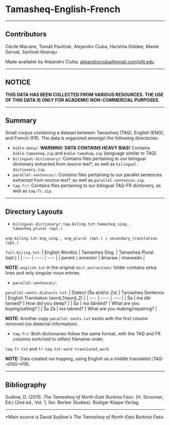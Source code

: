 # Tamasheq-English-French
***
## Contributors
Cécile Macaire, Tomáš Pavliček, Alejandro Ciuba, Harshita Diddee, Marek Sarvaš, Santosh Kesiraju

Made available by Alejandro Ciuba, [alejandrociuba@gmail.com](alejandrociuba@gmail.com)/[pitt.edu](alc307@pitt.edu)
***
## NOTICE
**THIS DATA HAS BEEN COLLECTED FROM VARIOUS RESOURCES. THE USE OF THIS DATA IS ONLY FOR ACADEMIC NON-COMMERCIAL PURPOSES.**
***
## Summary
Small corpus containing a dataset between Tamasheq (TAQ), English (ENG), and French (FR). The data is organized amongst the following directories:
- `bible-data/`: **WARNING: DATA CONTAINS HEAVY BIAS!** Contains `bible-tamasheq.zip` and `bible-tamahaq.zip` (language similar to TAQ).
- `bilingual-dictionary/`: Contains files pertaining to our bilingual dictionary extracted from source text\*, as well as `bilingual-dictionary.zip`.
- `parallel-sentences/`: Contains files pertaining to our parallel sentences extracted from source text\*, as well as `parallel-sentences.zip`.
- `taq-fr/`: Contains files pertaining to our bilingual TAQ-FR dictionary, as well as `taq-fr.zip`.
***
## Directory Layouts
- `bilingual-dictionary/`:
`taq-biling.txt`:
`tamasheq_sing., tamasheq_plural (opt.)`

`eng-biling.txt`:
`eng_sing., eng_plural (opt.) / secondary_translation (opt.)`

`full-biling.txt`:
| English Word(s) | Tamasheq Sing. | Tamasheq Plural (opt.) |
| :--- | :---: | ---: |
| parent / ancestor | ămaraw | imarawăn |

**NOTE:** `english.txt` in the original `dict_extraction/` folder contains extra lines and only singular noun entries.

- `parallel-sentences/`:

`parallel-sents-dialects.txt`:
| Dialect (Ša and/or Za) | Tamasheq Sentence | English Translation (word\_1/word\_2) |
| :--- | :---: | ---: |
| Ša | ma dăr tǝnsed? | How did you sleep? |
| Ša | ma šănšed? | What are you buying/selling? |
| Ša Za | ma tǝkned? | What are you making/repairing? |

**NOTE:** Another copy `parallel-sents.txt` exists with the first column removed (no dialectal information).

- `taq-fr/`: Both dictionaries follow the same format, with the TAQ and FR columns switched to reflect filename-order.

`taq-fr.txt` and `fr-taq.txt`:
`word translated_word`

**NOTE:** Data created via hopping, using English as a middle translated (_TAQ->ENG->FR_).

***
## Bibliography
Sudlow, D. (2011). _The Tamasheq of North-East Burkina Faso_. (H. Stroomer, Ed.) (2nd ed., Vol. 1, Ser. Berber Studies). Rüdiger Köppe Verlag.
***
\*Main source is David Sudlow's _The Tamasheq of North-East Burkina Faso_.